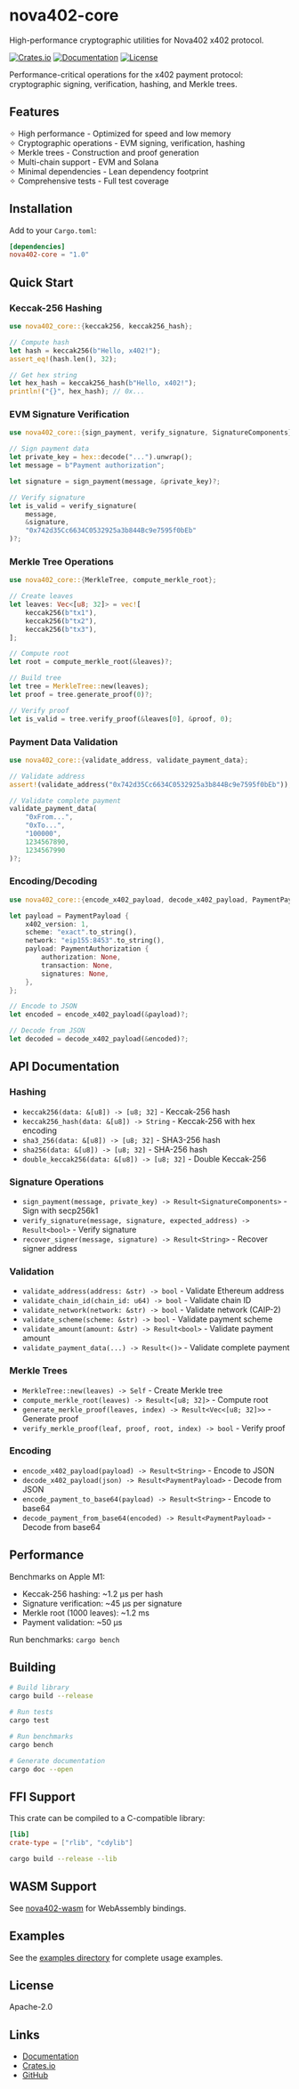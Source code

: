 # nova402-core

High-performance cryptographic utilities for Nova402 x402 protocol.

[![Crates.io](https://img.shields.io/crates/v/nova402-core.svg)](https://crates.io/crates/nova402-core)
[![Documentation](https://docs.rs/nova402-core/badge.svg)](https://docs.rs/nova402-core)
[![License](https://img.shields.io/badge/License-Apache%202.0-blue.svg)](https://opensource.org/licenses/Apache-2.0)

Performance-critical operations for the x402 payment protocol: cryptographic signing, verification, hashing, and Merkle trees.

## Features

✧ High performance - Optimized for speed and low memory  
✧ Cryptographic operations - EVM signing, verification, hashing  
✧ Merkle trees - Construction and proof generation  
✧ Multi-chain support - EVM and Solana  
✧ Minimal dependencies - Lean dependency footprint  
✧ Comprehensive tests - Full test coverage

## Installation

Add to your `Cargo.toml`:

```toml
[dependencies]
nova402-core = "1.0"
```

## Quick Start

### Keccak-256 Hashing

```rust
use nova402_core::{keccak256, keccak256_hash};

// Compute hash
let hash = keccak256(b"Hello, x402!");
assert_eq!(hash.len(), 32);

// Get hex string
let hex_hash = keccak256_hash(b"Hello, x402!");
println!("{}", hex_hash); // 0x...
```

### EVM Signature Verification

```rust
use nova402_core::{sign_payment, verify_signature, SignatureComponents};

// Sign payment data
let private_key = hex::decode("...").unwrap();
let message = b"Payment authorization";

let signature = sign_payment(message, &private_key)?;

// Verify signature
let is_valid = verify_signature(
    message,
    &signature,
    "0x742d35Cc6634C0532925a3b844Bc9e7595f0bEb"
)?;
```

### Merkle Tree Operations

```rust
use nova402_core::{MerkleTree, compute_merkle_root};

// Create leaves
let leaves: Vec<[u8; 32]> = vec![
    keccak256(b"tx1"),
    keccak256(b"tx2"),
    keccak256(b"tx3"),
];

// Compute root
let root = compute_merkle_root(&leaves)?;

// Build tree
let tree = MerkleTree::new(leaves);
let proof = tree.generate_proof(0)?;

// Verify proof
let is_valid = tree.verify_proof(&leaves[0], &proof, 0);
```

### Payment Data Validation

```rust
use nova402_core::{validate_address, validate_payment_data};

// Validate address
assert!(validate_address("0x742d35Cc6634C0532925a3b844Bc9e7595f0bEb"));

// Validate complete payment
validate_payment_data(
    "0xFrom...",
    "0xTo...",
    "100000",
    1234567890,
    1234567990
)?;
```

### Encoding/Decoding

```rust
use nova402_core::{encode_x402_payload, decode_x402_payload, PaymentPayload};

let payload = PaymentPayload {
    x402_version: 1,
    scheme: "exact".to_string(),
    network: "eip155:8453".to_string(),
    payload: PaymentAuthorization {
        authorization: None,
        transaction: None,
        signatures: None,
    },
};

// Encode to JSON
let encoded = encode_x402_payload(&payload)?;

// Decode from JSON
let decoded = decode_x402_payload(&encoded)?;
```

## API Documentation

### Hashing

- `keccak256(data: &[u8]) -> [u8; 32]` - Keccak-256 hash
- `keccak256_hash(data: &[u8]) -> String` - Keccak-256 with hex encoding
- `sha3_256(data: &[u8]) -> [u8; 32]` - SHA3-256 hash
- `sha256(data: &[u8]) -> [u8; 32]` - SHA-256 hash
- `double_keccak256(data: &[u8]) -> [u8; 32]` - Double Keccak-256

### Signature Operations

- `sign_payment(message, private_key) -> Result<SignatureComponents>` - Sign with secp256k1
- `verify_signature(message, signature, expected_address) -> Result<bool>` - Verify signature
- `recover_signer(message, signature) -> Result<String>` - Recover signer address

### Validation

- `validate_address(address: &str) -> bool` - Validate Ethereum address
- `validate_chain_id(chain_id: u64) -> bool` - Validate chain ID
- `validate_network(network: &str) -> bool` - Validate network (CAIP-2)
- `validate_scheme(scheme: &str) -> bool` - Validate payment scheme
- `validate_amount(amount: &str) -> Result<bool>` - Validate payment amount
- `validate_payment_data(...) -> Result<()>` - Validate complete payment

### Merkle Trees

- `MerkleTree::new(leaves) -> Self` - Create Merkle tree
- `compute_merkle_root(leaves) -> Result<[u8; 32]>` - Compute root
- `generate_merkle_proof(leaves, index) -> Result<Vec<[u8; 32]>>` - Generate proof
- `verify_merkle_proof(leaf, proof, root, index) -> bool` - Verify proof

### Encoding

- `encode_x402_payload(payload) -> Result<String>` - Encode to JSON
- `decode_x402_payload(json) -> Result<PaymentPayload>` - Decode from JSON
- `encode_payment_to_base64(payload) -> Result<String>` - Encode to base64
- `decode_payment_from_base64(encoded) -> Result<PaymentPayload>` - Decode from base64

## Performance

Benchmarks on Apple M1:

- Keccak-256 hashing: ~1.2 μs per hash
- Signature verification: ~45 μs per signature
- Merkle root (1000 leaves): ~1.2 ms
- Payment validation: ~50 μs

Run benchmarks: `cargo bench`

## Building

```bash
# Build library
cargo build --release

# Run tests
cargo test

# Run benchmarks
cargo bench

# Generate documentation
cargo doc --open
```

## FFI Support

This crate can be compiled to a C-compatible library:

```toml
[lib]
crate-type = ["rlib", "cdylib"]
```

```bash
cargo build --release --lib
```

## WASM Support

See [nova402-wasm](../nova402-wasm) for WebAssembly bindings.

## Examples

See the [examples directory](./examples) for complete usage examples.

## License

Apache-2.0

## Links

- [Documentation](https://docs.rs/nova402-core)
- [Crates.io](https://crates.io/crates/nova402-core)
- [GitHub](https://github.com/nova402/nova-utils)

